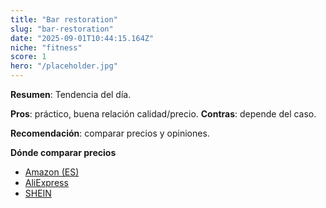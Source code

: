 ```yaml
---
title: "Bar restoration"
slug: "bar-restoration"
date: "2025-09-01T10:44:15.164Z"
niche: "fitness"
score: 1
hero: "/placeholder.jpg"
---
```


**Resumen**: Tendencia del día.

**Pros**: práctico, buena relación calidad/precio. **Contras**: depende del caso.

**Recomendación**: comparar precios y opiniones.

**Dónde comparar precios**
- [Amazon (ES)](https://www.amazon.es/s?k=Bar+restoration&tag=teknovashop25-21)
- [AliExpress](https://www.aliexpress.com/wholesale?SearchText=Bar+restoration)
- [SHEIN](https://www.shein.com/pdsearch?q=Bar+restoration)
